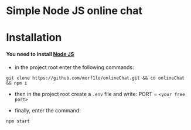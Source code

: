 # Simple Node JS online chat

# Installation
#### You need to install [Node JS](https://nodejs.org/en)

- in the project root enter the following commands:
```
git clone https://github.com/morf1lo/onlineChat.git && cd onlineChat && npm i
```

- then in the project root create a `.env` file and write:
PORT = `<your free port>`

- finally, enter the command:
```
npm start
```
